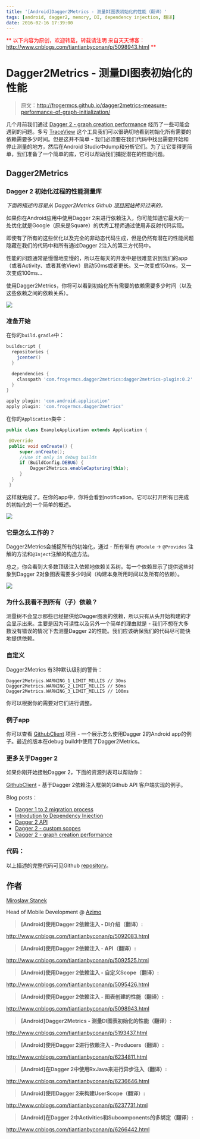```yaml
---
title: '[Android]Dagger2Metrics - 测量DI图表初始化的性能（翻译）'
tags: [android, dagger2, memory, DI, dependency injection, 翻译]
date: 2016-02-16 17:39:00
---
```


<font color="#ff0000">**
以下内容为原创，欢迎转载，转载请注明
来自天天博客：<http://www.cnblogs.com/tiantianbyconan/p/5098943.html>
**</font>

# Dagger2Metrics - 测量DI图表初始化的性能

> 原文：<http://frogermcs.github.io/dagger2metrics-measure-performance-of-graph-initialization/>

几个月前我们通过 [Dagger 2 - graph creation performance] 经历了一些可能会遇到的问题。多亏 [TraceView] 这个工具我们可以很确切地看到初始化所有需要的依赖需要多少时间。但是这并不简单 - 我们必须要在我们代码中找出需要开始和停止测量的地方，然后在Android Studio中dump和分析它们。为了让它变得更简单，我们准备了一个简单的库，它可以帮助我们捕捉潜在的性能问题。

## Dagger2Metrics

### Dagger 2 初始化过程的性能测量库

_下面的描述内容是从 Dagger2Metrics Github [项目网站]拷贝过来的。_

如果你在Android应用中使用Dagger 2来进行依赖注入，你可能知道它最大的一处优化就是Google（原来是Square）的优秀工程师通过使用非反射代码实现。

即使有了所有的这些优化以及完全的非动态代码生成，但是仍然有潜在的性能问题隐藏在我们的代码中和所有通过Dagger 2注入的第三方代码中。

性能的问题通常是慢慢地变慢的，所以在每天的开发中是很难意识到我们的app（或者Activity、或者其他View）启动50ms或者更长。又一次变成150ms，又一次变成100ms...

使用Dagger2Metrics，你将可以看到初始化所有需要的依赖需要多少时间（以及这些依赖之间的依赖关系）。

![](https://raw.githubusercontent.com/frogermcs/dagger2metrics/master/art/dagger2metrics.png)

### 准备开始

在你的`build.gradle`中：

```groovy
buildscript {
  repositories {
    jcenter()
  }

  dependencies {
    classpath 'com.frogermcs.dagger2metrics:dagger2metrics-plugin:0.2'
  }
}

apply plugin: 'com.android.application'
apply plugin: 'com.frogermcs.dagger2metrics'
```

在你的`Application`类中：

```java
public class ExampleApplication extends Application {

 @Override
 public void onCreate() {
     super.onCreate();
     //Use it only in debug builds
     if (BuildConfig.DEBUG) {
         Dagger2Metrics.enableCapturing(this);
     }
  }
 }
```

这样就完成了。在你的app中，你将会看到notification，它可以打开所有已完成的初始化的一个简单的概述。

![](https://raw.githubusercontent.com/frogermcs/dagger2metrics/master/art/dagger2metrics-notification.png)

### 它是怎么工作的？

Dagger2Metrics会捕捉所有的初始化，通过 - 所有带有 `@Module` -> `@Provides` 注解的方法和`@Inject`注解的构造方法。

总之，你会看到大多数顶级注入依赖地依赖关系树。每一个依赖显示了提供这些对象到Dagger 2对象图表需要多少时间（构建本身所用时间以及所有的依赖）。

![](https://raw.githubusercontent.com/frogermcs/dagger2metrics/master/art/dagger2metrics.png)

### 为什么我看不到所有（子）依赖？

测量树不会显示那些已经提供给Dagger图表的依赖，所以只有从头开始构建的才会显示出来。主要是因为可读性以及另外一个简单的理由就是 - 我们不想在大多数没有错误的情况下去测量Dagger 2的性能。我们应该确保我们的代码尽可能快地提供依赖。

### 自定义

Dagger2Metrics 有3种默认级别的警告：

```
Dagger2Metrics.WARNING_1_LIMIT_MILLIS // 30ms
Dagger2Metrics.WARNING_2_LIMIT_MILLIS // 50ms
Dagger2Metrics.WARNING_3_LIMIT_MILLIS // 100ms
```

你可以根据你的需要对它们进行调整。

### 例子app

你可以查看 [GithubClient] 项目 - 一个展示怎么使用Dagger 2的Android app的例子。最近的版本在debug build中使用了Dagger2Metrics。

### 更多关于Dagger 2

如果你刚开始接触Dagger 2，下面的资源列表可以帮助你：

[GithubClient] - 基于Dagger 2依赖注入框架的Github API 客户端实现的例子。

Blog posts：

- [Dagger 1 to 2 migration process]
- [Introdution to Dependency Injection]
- [Dagger 2 API]
- [Dagger 2 - custom scopes]
- [Dagger 2 - graph creation performance]

### 代码：

以上描述的完整代码可见Github [repository]。

## 作者

[Miroslaw Stanek](http://about.me/froger_mcs)

Head of Mobile Development @ [Azimo](https://azimo.com/)

> __[Android]使用Dagger 2依赖注入 - DI介绍（翻译）:__

<http://www.cnblogs.com/tiantianbyconan/p/5092083.html>

> __[Android]使用Dagger 2依赖注入 - API（翻译）:__

<http://www.cnblogs.com/tiantianbyconan/p/5092525.html>

> __[Android]使用Dagger 2依赖注入 - 自定义Scope（翻译）:__

<http://www.cnblogs.com/tiantianbyconan/p/5095426.html>

> __[Android]使用Dagger 2依赖注入 - 图表创建的性能（翻译）:__

<http://www.cnblogs.com/tiantianbyconan/p/5098943.html>

> __[Android]Dagger2Metrics - 测量DI图表初始化的性能（翻译）:__

<http://www.cnblogs.com/tiantianbyconan/p/5193437.html>

> __[Android]使用Dagger 2进行依赖注入 - Producers（翻译）:__

<http://www.cnblogs.com/tiantianbyconan/p/6234811.html>

> __[Android]在Dagger 2中使用RxJava来进行异步注入（翻译）:__

<http://www.cnblogs.com/tiantianbyconan/p/6236646.html>

> __[Android]使用Dagger 2来构建UserScope（翻译）:__

<http://www.cnblogs.com/tiantianbyconan/p/6237731.html>

> __[Android]在Dagger 2中Activities和Subcomponents的多绑定（翻译）:__

<http://www.cnblogs.com/tiantianbyconan/p/6266442.html>

[Dagger 2 - graph creation performance]: http://frogermcs.github.io/dagger-graph-creation-performance/
[TraceView]: http://tools.android.com/tips/traceview
[项目网站]: https://github.com/frogermcs/dagger2metrics
[GithubClient]: https://github.com/frogermcs/githubclient
[Dagger 1 to 2 migration process]: http://frogermcs.github.io/dagger-1-to-2-migration/
[Introdution to Dependency Injection]: http://frogermcs.github.io/dependency-injection-with-dagger-2-introdution-to-di/
[Dagger 2 API]: http://frogermcs.github.io/dependency-injection-with-dagger-2-the-api/
[Dagger 2 - custom scopes]: http://frogermcs.github.io/dependency-injection-with-dagger-2-custom-scopes/
[Dagger 2 - graph creation performance]: http://frogermcs.github.io/dagger-graph-creation-performance/
[repository]: https://github.com/frogermcs/GithubClient


